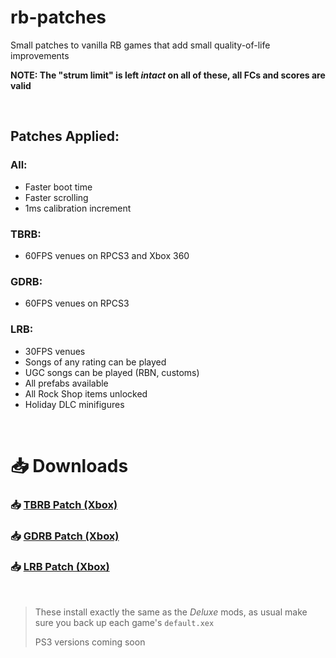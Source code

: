 # rb-patches
 
Small patches to vanilla RB games that add small quality-of-life improvements

**NOTE: The "strum limit" is left *intact* on all of these, all FCs and scores are valid**

</br>

## Patches Applied:

### All:

- Faster boot time
- Faster scrolling
- 1ms calibration increment

### TBRB:

- 60FPS venues on RPCS3 and Xbox 360

### GDRB:

- 60FPS venues on RPCS3

### LRB:

- 30FPS venues
- Songs of any rating can be played
- UGC songs can be played (RBN, customs)
- All prefabs available
- All Rock Shop items unlocked
- Holiday DLC minifigures

</br>

# 📥 Downloads

### 📥 [TBRB Patch (Xbox)](https://nightly.link/lunalawl/rb-patches/workflows/build/main/TBRB-Patch-Xbox.zip)
### 📥 [GDRB Patch (Xbox)](https://nightly.link/lunalawl/rb-patches/workflows/build/main/GDRB-Patch-Xbox.zip)
### 📥 [LRB Patch (Xbox)](https://nightly.link/lunalawl/rb-patches/workflows/build/main/LRB-Patch-Xbox.zip)

</br>

> These install exactly the same as the *Deluxe* mods, as usual make sure you back up each game's `default.xex`
> 
> PS3 versions coming soon
